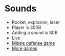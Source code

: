 # Sounds
- Rocket, explosion, laser
- Player is 300B
- Adding a sound is 80B
- [Live](https://bacionejs.github.io/explosion)
- [Missle defense game](https://github.com/bacionejs/tredicimalefici)
- [More games](https://github.com/bacionejs/editor)
